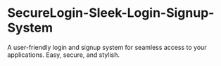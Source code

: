 # SecureLogin-Sleek-Login-Signup-System
 A user-friendly login and signup system for seamless access to your applications. Easy, secure, and stylish.
